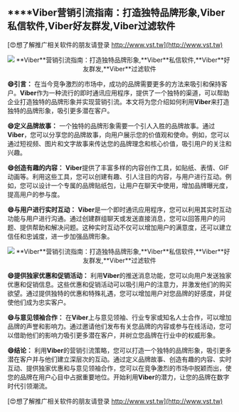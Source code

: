 ## ****Viber**营销引流指南：打造独特品牌形象,**Viber**私信软件,**Viber**好友群发,**Viber**过滤软件**

[😍想了解推广相关软件的朋友请登录 http://www.vst.tw](http://www.vst.tw)

 <center><img src="https://vst.tw/MP4/tuiguang/png/3.png" alt="**Viber**营销引流指南：打造独特品牌形象,**Viber**私信软件,**Viber**好友群发,**Viber**过滤软件"></center>

**😄引言：**
在当今竞争激烈的市场中，成功的品牌需要更多的方法来吸引和保持客户。**Viber**作为一种流行的即时通讯应用程序，提供了一个独特的渠道，可以帮助企业打造独特的品牌形象并实现营销引流。本文将为您介绍如何利用**Viber**来打造独特的品牌形象，吸引更多潜在客户。

**😄定义品牌故事：**
一个独特的品牌形象需要一个引人入胜的品牌故事。通过**Viber**，您可以分享您的品牌故事，向用户展示您的价值观和使命。例如，您可以通过短视频、图片和文字故事来传达您的品牌理念和核心价值，吸引用户的关注和兴趣。

**😄创造有趣的内容：**
**Viber**提供了丰富多样的内容创作工具，如贴纸、表情、GIF动画等。利用这些工具，您可以创建有趣、引人注目的内容，与用户进行互动。例如，您可以设计一个专属的品牌贴纸包，让用户在聊天中使用，增加品牌曝光度，提高用户的参与度。

**😄与用户进行实时互动：**
**Viber**是一个即时通讯应用程序，您可以利用其实时互动功能与用户进行沟通。通过创建群组聊天或发送直接消息，您可以回答用户的问题、提供帮助和解决问题。这种实时互动不仅可以增加用户的满意度，还可以建立信任和忠诚度，进一步加强品牌形象。

 <center><img src="https://vst.tw/MP4/tuiguang/png/3.png" alt="**Viber**营销引流指南：打造独特品牌形象,**Viber**私信软件,**Viber**好友群发,**Viber**过滤软件"></center>

**😄提供独家优惠和促销活动：**
利用**Viber**的推送消息功能，您可以向用户发送独家优惠和促销信息。这些优惠和促销活动可以吸引用户的注意力，并激发他们的购买欲望。通过提供独特的优惠和特殊礼遇，您可以增加用户对您品牌的好感度，并促使他们成为忠实客户。

**😄与意见领袖合作：**
在**Viber**上与意见领袖、行业专家或知名人士合作，可以增加品牌的声誉和影响力。通过邀请他们发布有关您品牌的内容或参与在线活动，您可以借助他们的影响力吸引更多潜在客户，并树立您品牌在行业中的权威形象。

**😄结论：**
利用**Viber**的营销引流策略，您可以打造一个独特的品牌形象，吸引更多潜在客户并与他们建立深层次的互动。通过定义品牌故事、创造有趣的内容、实时互动、提供独家优惠和与意见领袖合作，您可以在竞争激烈的市场中脱颖而出，使您的品牌在用户心目中占据重要地位。开始利用**Viber**的潜力，让您的品牌在数字时代引领潮流。

[😍想了解推广相关软件的朋友请登录 http://www.vst.tw](http://www.vst.tw)



